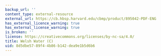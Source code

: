 ```yaml
---
backup_url: ''
content_type: external-resource
external_url: https://cb.hbsp.harvard.edu/cbmp/product/895042-PDF-ENG
has_external_licence_warning: true
has_external_license_warning: true
is_broken: ''
license: https://creativecommons.org/licenses/by-nc-sa/4.0/
title: Welsh Water (C)
uid: 8d5dbe57-89f4-4b86-b142-dea9e1b5d6b6
---
```


